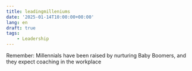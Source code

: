 ```yaml
---
title: leadingmilleniums
date: '2025-01-14T10:00:00+00:00'
lang: en
draft: true
tags:
    - Leadership
---
```


Remember: Millennials have been raised by nurturing Baby Boomers, and they expect
coaching in the workplace
